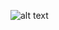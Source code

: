 
![alt text]([http://url/to/img.png](https://github.com/NeuroFan/FFT_Error_Detection_Energy_Saving/blob/main/results%20on%20FPGA.tif))
